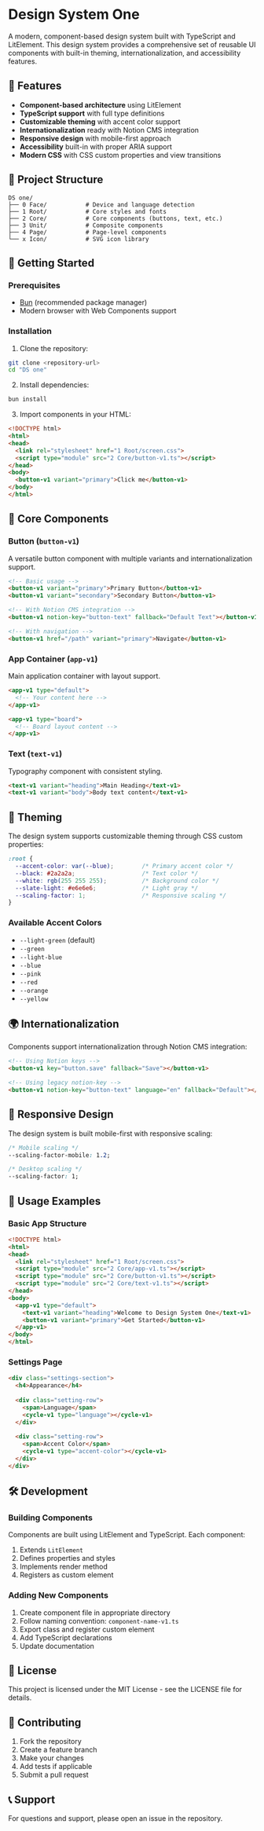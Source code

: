 # Design System One

A modern, component-based design system built with TypeScript and LitElement. This design system provides a comprehensive set of reusable UI components with built-in theming, internationalization, and accessibility features.

## 🎨 Features

- **Component-based architecture** using LitElement
- **TypeScript support** with full type definitions
- **Customizable theming** with accent color support
- **Internationalization** ready with Notion CMS integration
- **Responsive design** with mobile-first approach
- **Accessibility** built-in with proper ARIA support
- **Modern CSS** with CSS custom properties and view transitions

## 📁 Project Structure

```
DS one/
├── 0 Face/           # Device and language detection
├── 1 Root/           # Core styles and fonts
├── 2 Core/           # Core components (buttons, text, etc.)
├── 3 Unit/           # Composite components
├── 4 Page/           # Page-level components
└── x Icon/           # SVG icon library
```

## 🚀 Getting Started

### Prerequisites

- [Bun](https://bun.sh/) (recommended package manager)
- Modern browser with Web Components support

### Installation

1. Clone the repository:
```bash
git clone <repository-url>
cd "DS one"
```

2. Install dependencies:
```bash
bun install
```

3. Import components in your HTML:
```html
<!DOCTYPE html>
<html>
<head>
  <link rel="stylesheet" href="1 Root/screen.css">
  <script type="module" src="2 Core/button-v1.ts"></script>
</head>
<body>
  <button-v1 variant="primary">Click me</button-v1>
</body>
</html>
```

## 🧩 Core Components

### Button (`button-v1`)
A versatile button component with multiple variants and internationalization support.

```html
<!-- Basic usage -->
<button-v1 variant="primary">Primary Button</button-v1>
<button-v1 variant="secondary">Secondary Button</button-v1>

<!-- With Notion CMS integration -->
<button-v1 notion-key="button-text" fallback="Default Text"></button-v1>

<!-- With navigation -->
<button-v1 href="/path" variant="primary">Navigate</button-v1>
```

### App Container (`app-v1`)
Main application container with layout support.

```html
<app-v1 type="default">
  <!-- Your content here -->
</app-v1>

<app-v1 type="board">
  <!-- Board layout content -->
</app-v1>
```

### Text (`text-v1`)
Typography component with consistent styling.

```html
<text-v1 variant="heading">Main Heading</text-v1>
<text-v1 variant="body">Body text content</text-v1>
```

## 🎨 Theming

The design system supports customizable theming through CSS custom properties:

```css
:root {
  --accent-color: var(--blue);        /* Primary accent color */
  --black: #2a2a2a;                   /* Text color */
  --white: rgb(255 255 255);          /* Background color */
  --slate-light: #e6e6e6;             /* Light gray */
  --scaling-factor: 1;                /* Responsive scaling */
}
```

### Available Accent Colors

- `--light-green` (default)
- `--green`
- `--light-blue`
- `--blue`
- `--pink`
- `--red`
- `--orange`
- `--yellow`

## 🌍 Internationalization

Components support internationalization through Notion CMS integration:

```html
<!-- Using Notion keys -->
<button-v1 key="button.save" fallback="Save"></button-v1>

<!-- Using legacy notion-key -->
<button-v1 notion-key="button-text" language="en" fallback="Default"></button-v1>
```

## 📱 Responsive Design

The design system is built mobile-first with responsive scaling:

```css
/* Mobile scaling */
--scaling-factor-mobile: 1.2;

/* Desktop scaling */
--scaling-factor: 1;
```

## 🎯 Usage Examples

### Basic App Structure
```html
<!DOCTYPE html>
<html>
<head>
  <link rel="stylesheet" href="1 Root/screen.css">
  <script type="module" src="2 Core/app-v1.ts"></script>
  <script type="module" src="2 Core/button-v1.ts"></script>
  <script type="module" src="2 Core/text-v1.ts"></script>
</head>
<body>
  <app-v1 type="default">
    <text-v1 variant="heading">Welcome to Design System One</text-v1>
    <button-v1 variant="primary">Get Started</button-v1>
  </app-v1>
</body>
</html>
```

### Settings Page
```html
<div class="settings-section">
  <h4>Appearance</h4>
  
  <div class="setting-row">
    <span>Language</span>
    <cycle-v1 type="language"></cycle-v1>
  </div>
  
  <div class="setting-row">
    <span>Accent Color</span>
    <cycle-v1 type="accent-color"></cycle-v1>
  </div>
</div>
```

## 🛠 Development

### Building Components

Components are built using LitElement and TypeScript. Each component:

1. Extends `LitElement`
2. Defines properties and styles
3. Implements render method
4. Registers as custom element

### Adding New Components

1. Create component file in appropriate directory
2. Follow naming convention: `component-name-v1.ts`
3. Export class and register custom element
4. Add TypeScript declarations
5. Update documentation

## 📄 License

This project is licensed under the MIT License - see the LICENSE file for details.

## 🤝 Contributing

1. Fork the repository
2. Create a feature branch
3. Make your changes
4. Add tests if applicable
5. Submit a pull request

## 📞 Support

For questions and support, please open an issue in the repository.
